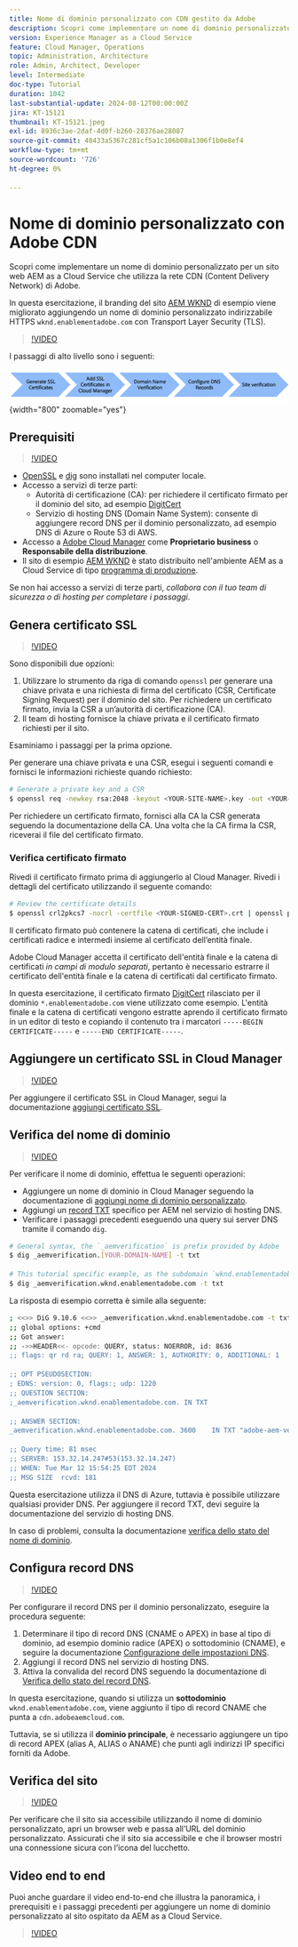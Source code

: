 ```yaml
---
title: Nome di dominio personalizzato con CDN gestito da Adobe
description: Scopri come implementare un nome di dominio personalizzato nel sito web di AEM as a Cloud Service che utilizza una rete CDN gestita da Adobe.
version: Experience Manager as a Cloud Service
feature: Cloud Manager, Operations
topic: Administration, Architecture
role: Admin, Architect, Developer
level: Intermediate
doc-type: Tutorial
duration: 1042
last-substantial-update: 2024-08-12T00:00:00Z
jira: KT-15121
thumbnail: KT-15121.jpeg
exl-id: 8936c3ae-2daf-4d0f-b260-28376ae28087
source-git-commit: 48433a5367c281cf5a1c106b08a1306f1b0e8ef4
workflow-type: tm+mt
source-wordcount: '726'
ht-degree: 0%

---
```


# Nome di dominio personalizzato con Adobe CDN

Scopri come implementare un nome di dominio personalizzato per un sito web AEM as a Cloud Service che utilizza la rete CDN (Content Delivery Network) di Adobe.

In questa esercitazione, il branding del sito [AEM WKND](https://github.com/adobe/aem-guides-wknd) di esempio viene migliorato aggiungendo un nome di dominio personalizzato indirizzabile HTTPS `wknd.enablementadobe.com` con Transport Layer Security (TLS).

>[!VIDEO](https://video.tv.adobe.com/v/3427903?quality=12&learn=on)

I passaggi di alto livello sono i seguenti:

![Nome dominio personalizzato con CDN Adobe](./assets/add-custom-domain-name-with-Adobe-CDN.png){width="800" zoomable="yes"}

## Prerequisiti

>[!VIDEO](https://video.tv.adobe.com/v/3427909?quality=12&learn=on)

- [OpenSSL](https://www.openssl.org/) e [dig](https://www.isc.org/blogs/dns-checker/) sono installati nel computer locale.
- Accesso a servizi di terze parti:
   - Autorità di certificazione (CA): per richiedere il certificato firmato per il dominio del sito, ad esempio [DigitCert](https://www.digicert.com/)
   - Servizio di hosting DNS (Domain Name System): consente di aggiungere record DNS per il dominio personalizzato, ad esempio DNS di Azure o Route 53 di AWS.
- Accesso a [Adobe Cloud Manager](https://my.cloudmanager.adobe.com/) come **Proprietario business** o **Responsabile della distribuzione**.
- Il sito di esempio [AEM WKND](https://github.com/adobe/aem-guides-wknd) è stato distribuito nell&#39;ambiente AEM as a Cloud Service di tipo [programma di produzione](https://experienceleague.adobe.com/en/docs/experience-manager-cloud-service/content/implementing/using-cloud-manager/programs/introduction-production-programs).

Se non hai accesso a servizi di terze parti, _collabora con il tuo team di sicurezza o di hosting per completare i passaggi_.

## Genera certificato SSL

>[!VIDEO](https://video.tv.adobe.com/v/3427908?quality=12&learn=on)

Sono disponibili due opzioni:

1. Utilizzare lo strumento da riga di comando `openssl` per generare una chiave privata e una richiesta di firma del certificato (CSR, Certificate Signing Request) per il dominio del sito. Per richiedere un certificato firmato, invia la CSR a un’autorità di certificazione (CA).
1. Il team di hosting fornisce la chiave privata e il certificato firmato richiesti per il sito.

Esaminiamo i passaggi per la prima opzione.

Per generare una chiave privata e una CSR, esegui i seguenti comandi e fornisci le informazioni richieste quando richiesto:

```bash
# Generate a private key and a CSR
$ openssl req -newkey rsa:2048 -keyout <YOUR-SITE-NAME>.key -out <YOUR-SITE-NAME>.csr -nodes
```

Per richiedere un certificato firmato, fornisci alla CA la CSR generata seguendo la documentazione della CA. Una volta che la CA firma la CSR, riceverai il file del certificato firmato.

### Verifica certificato firmato

Rivedi il certificato firmato prima di aggiungerlo al Cloud Manager. Rivedi i dettagli del certificato utilizzando il seguente comando:

```bash
# Review the certificate details
$ openssl crl2pkcs7 -nocrl -certfile <YOUR-SIGNED-CERT>.crt | openssl pkcs7 -print_certs -noout
```

Il certificato firmato può contenere la catena di certificati, che include i certificati radice e intermedi insieme al certificato dell’entità finale.

Adobe Cloud Manager accetta il certificato dell&#39;entità finale e la catena di certificati _in campi di modulo separati_, pertanto è necessario estrarre il certificato dell&#39;entità finale e la catena di certificati dal certificato firmato.

In questa esercitazione, il certificato firmato [DigitCert](https://www.digicert.com/) rilasciato per il dominio `*.enablementadobe.com` viene utilizzato come esempio. L&#39;entità finale e la catena di certificati vengono estratte aprendo il certificato firmato in un editor di testo e copiando il contenuto tra i marcatori `-----BEGIN CERTIFICATE-----` e `-----END CERTIFICATE-----`.

## Aggiungere un certificato SSL in Cloud Manager

>[!VIDEO](https://video.tv.adobe.com/v/3427906?quality=12&learn=on)

Per aggiungere il certificato SSL in Cloud Manager, segui la documentazione [aggiungi certificato SSL](https://experienceleague.adobe.com/en/docs/experience-manager-cloud-service/content/implementing/using-cloud-manager/manage-ssl-certificates/add-ssl-certificate).

## Verifica del nome di dominio

>[!VIDEO](https://video.tv.adobe.com/v/3427905?quality=12&learn=on)

Per verificare il nome di dominio, effettua le seguenti operazioni:

- Aggiungere un nome di dominio in Cloud Manager seguendo la documentazione di [aggiungi nome di dominio personalizzato](https://experienceleague.adobe.com/it/docs/experience-manager-cloud-service/content/implementing/using-cloud-manager/custom-domain-names/add-custom-domain-name).
- Aggiungi un [record TXT](https://experienceleague.adobe.com/en/docs/experience-manager-cloud-service/content/implementing/using-cloud-manager/custom-domain-names/add-text-record) specifico per AEM nel servizio di hosting DNS.
- Verificare i passaggi precedenti eseguendo una query sui server DNS tramite il comando `dig`.

```bash
# General syntax, the `_aemverification` is prefix provided by Adobe
$ dig _aemverification.[YOUR-DOMAIN-NAME] -t txt

# This tutorial specific example, as the subdomain `wknd.enablementadobe.com` is used
$ dig _aemverification.wknd.enablementadobe.com -t txt
```

La risposta di esempio corretta è simile alla seguente:

```bash
; <<>> DiG 9.10.6 <<>> _aemverification.wknd.enablementadobe.com -t txt
;; global options: +cmd
;; Got answer:
;; ->>HEADER<<- opcode: QUERY, status: NOERROR, id: 8636
;; flags: qr rd ra; QUERY: 1, ANSWER: 1, AUTHORITY: 0, ADDITIONAL: 1

;; OPT PSEUDOSECTION:
; EDNS: version: 0, flags:; udp: 1220
;; QUESTION SECTION:
;_aemverification.wknd.enablementadobe.com. IN TXT

;; ANSWER SECTION:
_aemverification.wknd.enablementadobe.com. 3600    IN TXT "adobe-aem-verification=wknd.enablementadobe.com/105881/991000/bef0e843-9280-4385-9984-357ed9a4217b"

;; Query time: 81 msec
;; SERVER: 153.32.14.247#53(153.32.14.247)
;; WHEN: Tue Mar 12 15:54:25 EDT 2024
;; MSG SIZE  rcvd: 181
```

Questa esercitazione utilizza il DNS di Azure, tuttavia è possibile utilizzare qualsiasi provider DNS. Per aggiungere il record TXT, devi seguire la documentazione del servizio di hosting DNS.

In caso di problemi, consulta la documentazione [verifica dello stato del nome di dominio](https://experienceleague.adobe.com/en/docs/experience-manager-cloud-service/content/implementing/using-cloud-manager/custom-domain-names/check-domain-name-status).

## Configura record DNS

>[!VIDEO](https://video.tv.adobe.com/v/3427907?quality=12&learn=on)

Per configurare il record DNS per il dominio personalizzato, eseguire la procedura seguente:

1. Determinare il tipo di record DNS (CNAME o APEX) in base al tipo di dominio, ad esempio dominio radice (APEX) o sottodominio (CNAME), e seguire la documentazione [Configurazione delle impostazioni DNS](https://experienceleague.adobe.com/en/docs/experience-manager-cloud-service/content/implementing/using-cloud-manager/custom-domain-names/configure-dns-settings).
1. Aggiungi il record DNS nel servizio di hosting DNS.
1. Attiva la convalida del record DNS seguendo la documentazione di [Verifica dello stato del record DNS](https://experienceleague.adobe.com/en/docs/experience-manager-cloud-service/content/implementing/using-cloud-manager/custom-domain-names/check-dns-record-status).

In questa esercitazione, quando si utilizza un **sottodominio** `wknd.enablementadobe.com`, viene aggiunto il tipo di record CNAME che punta a `cdn.adobeaemcloud.com`.

Tuttavia, se si utilizza il **dominio principale**, è necessario aggiungere un tipo di record APEX (alias A, ALIAS o ANAME) che punti agli indirizzi IP specifici forniti da Adobe.

## Verifica del sito

>[!VIDEO](https://video.tv.adobe.com/v/3427904?quality=12&learn=on)

Per verificare che il sito sia accessibile utilizzando il nome di dominio personalizzato, apri un browser web e passa all’URL del dominio personalizzato. Assicurati che il sito sia accessibile e che il browser mostri una connessione sicura con l’icona del lucchetto.

## Video end to end

Puoi anche guardare il video end-to-end che illustra la panoramica, i prerequisiti e i passaggi precedenti per aggiungere un nome di dominio personalizzato al sito ospitato da AEM as a Cloud Service.

>[!VIDEO](https://video.tv.adobe.com/v/3427817?quality=12&learn=on)
